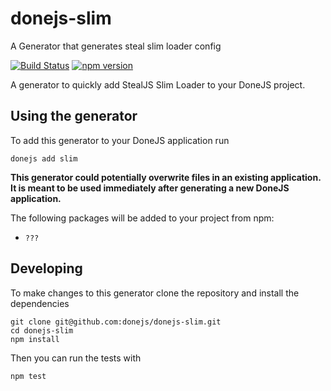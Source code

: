 # donejs-slim
A Generator that generates steal slim loader config

[![Build Status](https://travis-ci.org/direktspeed/donejs-slim.svg?branch=master)](https://travis-ci.org/direktspeed/donejs-slim)
[![npm version](https://badge.fury.io/js/donejs-slim.svg)](http://badge.fury.io/js/donejs-slim)


A generator to quickly add StealJS Slim Loader to your DoneJS project.

## Using the generator

To add this generator to your DoneJS application run

```
donejs add slim
```

**This generator could potentially overwrite files in an existing application. It is meant to be used immediately after generating a new DoneJS application.**

The following packages will be added to your project from npm:
- `???`



## Developing

To make changes to this generator clone the repository and install the dependencies

```
git clone git@github.com:donejs/donejs-slim.git
cd donejs-slim
npm install
```

Then you can run the tests with

```
npm test
```
